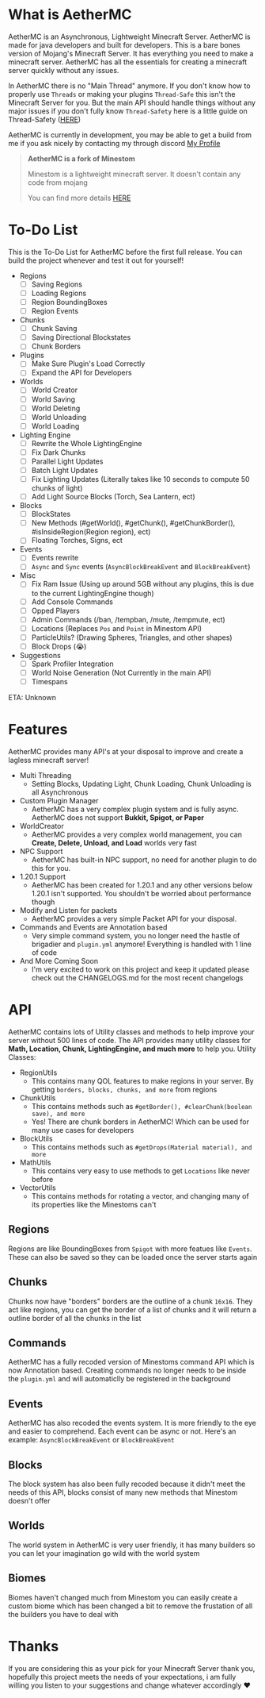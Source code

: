 # What is AetherMC
AetherMC is an Asynchronous, Lightweight Minecraft Server. AetherMC is made for java developers and built for developers. This is a bare bones version of Mojang's Minecraft Server. It has everything you need to make a minecraft server. AetherMC has all the essentials for creating a minecraft server quickly without any issues.

In AetherMC there is no "Main Thread" anymore. If you don't know how to properly use `Threads` or making your plugins `Thread-Safe` this isn't the Minecraft Server for you. But the main API should handle things without any major issues if you don't fully know `Thread-Safety` here is a little guide on Thread-Safety ([HERE](https://www.baeldung.com/java-thread-safety))

AetherMC is currently in development, you may be able to get a build from me if you ask nicely by contacting my through discord [My Profile](https://discord.com/users/982807217952677888)
> **AetherMC is a fork of Minestom**
>
> Minestom is a lightweight minecraft server.
> It doesn't contain any code from mojang
> 
> You can find more details [HERE](https://minestom.net/)
# To-Do List
This is the To-Do List for AetherMC before the first full release. You can build the project whenever and test it out for yourself!
- Regions
  - [ ] Saving Regions
  - [ ] Loading Regions
  - [ ] Region BoundingBoxes
  - [ ] Region Events
- Chunks
  - [ ] Chunk Saving
  - [ ] Saving Directional Blockstates
  - [ ] Chunk Borders
- Plugins
  - [ ] Make Sure Plugin's Load Correctly
  - [ ] Expand the API for Developers
- Worlds
  - [ ] World Creator
  - [ ] World Saving
  - [ ] World Deleting
  - [ ] World Unloading
  - [ ] World Loading
- Lighting Engine
  - [ ] Rewrite the Whole LightingEngine
  - [ ] Fix Dark Chunks
  - [ ] Parallel Light Updates
  - [ ] Batch Light Updates
  - [ ] Fix Lighting Updates (Literally takes like 10 seconds to compute 50 chunks of light)
  - [ ] Add Light Source Blocks (Torch, Sea Lantern, ect)
- Blocks
  - [ ] BlockStates
  - [ ] New Methods (#getWorld(), #getChunk(), #getChunkBorder(), #isInsideRegion(Region region), ect)
  - [ ] Floating Torches, Signs, ect
- Events
  - [ ] Events rewrite
  - [ ] `Async` and `Sync` events (`AsyncBlockBreakEvent` and `BlockBreakEvent`)
- Misc
  - [ ] Fix Ram Issue (Using up around 5GB without any plugins, this is due to the current LightingEngine though)
  - [ ] Add Console Commands
  - [ ] Opped Players
  - [ ] Admin Commands (/ban, /tempban, /mute, /tempmute, ect)
  - [ ] Locations (Replaces `Pos` and `Point` in Minestom API)
  - [ ] ParticleUtils? (Drawing Spheres, Triangles, and other shapes)
  - [ ] Block Drops (😭)
- Suggestions
  - [ ] Spark Profiler Integration
  - [ ] World Noise Generation (Not Currently in the main API)
  - [ ] Timespans

ETA: Unknown
# Features
AetherMC provides many API's at your disposal to improve and create a lagless minecraft server!
- Multi Threading
  - Setting Blocks, Updating Light, Chunk Loading, Chunk Unloading is all Asynchronous
- Custom Plugin Manager
  - AetherMC has a very complex plugin system and is fully async. AetherMC does not support **Bukkit, Spigot,  or Paper**
- WorldCreator
  - AetherMC provides a very complex world management, you can **Create, Delete, Unload, and Load** worlds very fast
- NPC Support
  - AetherMC has built-in NPC support, no need for another plugin to do this for you.
- 1.20.1 Support
  - AetherMC has been created for 1.20.1 and any other versions below 1.20.1 isn't supported. You shouldn't be worried about performance though
- Modify and Listen for packets
  - AetherMC provides a very simple Packet API for your disposal.
- Commands and Events are Annotation based
  - Very simple command system, you no longer need the hastle of brigadier and `plugin.yml` anymore! Everything is handled with 1 line of code
- And More Coming Soon
  - I'm very excited to work on this project and keep it updated please check out the CHANGELOGS.md for the most recent changelogs
# API
AetherMC contains lots of Utility classes and methods to help improve your server without 500 lines of code.
The API provides many utility classes for **Math, Location, Chunk, LightingEngine, and much more** to help you.
Utility Classes:
- RegionUtils
  - This contains many QOL features to make regions in your server. By getting `borders, blocks, chunks, and more` from regions
- ChunkUtils
  - This contains methods such as `#getBorder(), #clearChunk(boolean save), and more`
  - Yes! There are chunk borders in AetherMC! Which can be used for many use cases for developers
- BlockUtils
  - This contains methods such as `#getDrops(Material material), and more`
- MathUtils
  - This contains very easy to use methods to get `Locations` like never before
- VectorUtils
  - This contains methods for rotating a vector, and changing many of its properties like the Minestoms can't
## Regions
Regions are like BoundingBoxes from `Spigot` with more featues like `Events`. These can also be saved so they can be loaded once the server starts again
## Chunks
Chunks now have "borders" borders are the outline of a chunk `16x16`. They act like regions, you can get the border of a list of chunks and it will return a outline border of all the chunks in the list
## Commands
AetherMC has a fully recoded version of Minestoms command API which is now Annotation based. Creating commands no longer needs to be inside the `plugin.yml` and will automaticlly be registered in the background
## Events
AetherMC has also recoded the events system. It is more friendly to the eye and easier to comprehend. Each event can be async or not. Here's an example: `AsyncBlockBreakEvent` or `BlockBreakEvent`
## Blocks
The block system has also been fully recoded because it didn't meet the needs of this API, blocks consist of many new methods that Minestom doesn't offer
## Worlds
The world system in AetherMC is very user friendly, it has many builders so you can let your imagination go wild with the world system
## Biomes 
Biomes haven't changed much from Minestom you can easily create a custom biome which has been changed a bit to remove the frustation of all the builders you have to deal with
# Thanks
If you are considering this as your pick for your Minecraft Server thank you, hopefully this project meets the needs of your expectations, i am fully willing you listen to your suggestions and change whatever accordingly :heart:
